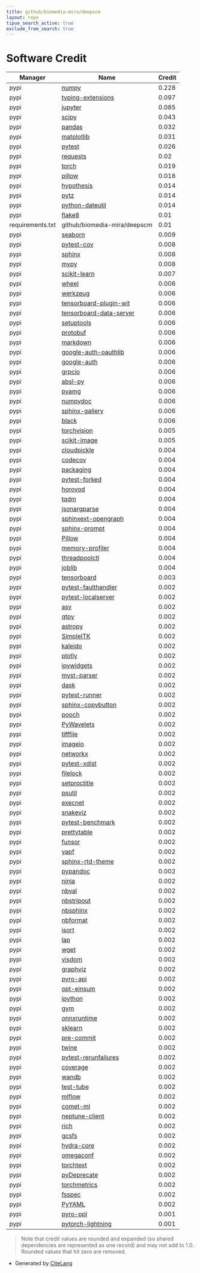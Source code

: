 ```yaml
---
title: github/biomedia-mira/deepscm
layout: repo
tipue_search_active: true
exclude_from_search: true
---
```

# Software Credit

|Manager|Name|Credit|
|-------|----|------|
|pypi|[numpy](https://www.numpy.org)|0.228|
|pypi|[typing-extensions](https://pypi.org/project/typing-extensions)|0.097|
|pypi|[jupyter](http://jupyter.org)|0.085|
|pypi|[scipy](https://www.scipy.org)|0.043|
|pypi|[pandas](https://pandas.pydata.org)|0.032|
|pypi|[matplotlib](https://pypi.org/project/matplotlib)|0.031|
|pypi|[pytest](https://docs.pytest.org/en/latest/)|0.026|
|pypi|[requests](https://pypi.org/project/requests)|0.02|
|pypi|[torch](https://pytorch.org/)|0.019|
|pypi|[pillow](https://pypi.org/project/pillow)|0.018|
|pypi|[hypothesis](https://pypi.org/project/hypothesis)|0.014|
|pypi|[pytz](https://pypi.org/project/pytz)|0.014|
|pypi|[python-dateutil](https://pypi.org/project/python-dateutil)|0.014|
|pypi|[flake8](https://pypi.org/project/flake8)|0.01|
|requirements.txt|github/biomedia-mira/deepscm|0.01|
|pypi|[seaborn](https://seaborn.pydata.org)|0.009|
|pypi|[pytest-cov](https://pypi.org/project/pytest-cov)|0.008|
|pypi|[sphinx](https://pypi.org/project/sphinx)|0.008|
|pypi|[mypy](https://pypi.org/project/mypy)|0.008|
|pypi|[scikit-learn](http://scikit-learn.org)|0.007|
|pypi|[wheel](https://pypi.org/project/wheel)|0.006|
|pypi|[werkzeug](https://pypi.org/project/werkzeug)|0.006|
|pypi|[tensorboard-plugin-wit](https://pypi.org/project/tensorboard-plugin-wit)|0.006|
|pypi|[tensorboard-data-server](https://pypi.org/project/tensorboard-data-server)|0.006|
|pypi|[setuptools](https://pypi.org/project/setuptools)|0.006|
|pypi|[protobuf](https://pypi.org/project/protobuf)|0.006|
|pypi|[markdown](https://pypi.org/project/markdown)|0.006|
|pypi|[google-auth-oauthlib](https://pypi.org/project/google-auth-oauthlib)|0.006|
|pypi|[google-auth](https://pypi.org/project/google-auth)|0.006|
|pypi|[grpcio](https://pypi.org/project/grpcio)|0.006|
|pypi|[absl-py](https://pypi.org/project/absl-py)|0.006|
|pypi|[pyamg](https://pypi.org/project/pyamg)|0.006|
|pypi|[numpydoc](https://pypi.org/project/numpydoc)|0.006|
|pypi|[sphinx-gallery](https://pypi.org/project/sphinx-gallery)|0.006|
|pypi|[black](https://pypi.org/project/black)|0.006|
|pypi|[torchvision](https://github.com/pytorch/vision)|0.005|
|pypi|[scikit-image](https://scikit-image.org)|0.005|
|pypi|[cloudpickle](https://pypi.org/project/cloudpickle)|0.004|
|pypi|[codecov](https://pypi.org/project/codecov)|0.004|
|pypi|[packaging](https://pypi.org/project/packaging)|0.004|
|pypi|[pytest-forked](https://pypi.org/project/pytest-forked)|0.004|
|pypi|[horovod](https://pypi.org/project/horovod)|0.004|
|pypi|[tqdm](https://pypi.org/project/tqdm)|0.004|
|pypi|[jsonargparse](https://pypi.org/project/jsonargparse)|0.004|
|pypi|[sphinxext-opengraph](https://pypi.org/project/sphinxext-opengraph)|0.004|
|pypi|[sphinx-prompt](https://pypi.org/project/sphinx-prompt)|0.004|
|pypi|[Pillow](https://pypi.org/project/Pillow)|0.004|
|pypi|[memory-profiler](https://pypi.org/project/memory-profiler)|0.004|
|pypi|[threadpoolctl](https://pypi.org/project/threadpoolctl)|0.004|
|pypi|[joblib](https://pypi.org/project/joblib)|0.004|
|pypi|[tensorboard](https://github.com/tensorflow/tensorboard)|0.003|
|pypi|[pytest-faulthandler](https://pypi.org/project/pytest-faulthandler)|0.002|
|pypi|[pytest-localserver](https://pypi.org/project/pytest-localserver)|0.002|
|pypi|[asv](https://pypi.org/project/asv)|0.002|
|pypi|[qtpy](https://pypi.org/project/qtpy)|0.002|
|pypi|[astropy](https://pypi.org/project/astropy)|0.002|
|pypi|[SimpleITK](https://pypi.org/project/SimpleITK)|0.002|
|pypi|[kaleido](https://pypi.org/project/kaleido)|0.002|
|pypi|[plotly](https://pypi.org/project/plotly)|0.002|
|pypi|[ipywidgets](https://pypi.org/project/ipywidgets)|0.002|
|pypi|[myst-parser](https://pypi.org/project/myst-parser)|0.002|
|pypi|[dask](https://pypi.org/project/dask)|0.002|
|pypi|[pytest-runner](https://pypi.org/project/pytest-runner)|0.002|
|pypi|[sphinx-copybutton](https://pypi.org/project/sphinx-copybutton)|0.002|
|pypi|[pooch](https://pypi.org/project/pooch)|0.002|
|pypi|[PyWavelets](https://pypi.org/project/PyWavelets)|0.002|
|pypi|[tifffile](https://pypi.org/project/tifffile)|0.002|
|pypi|[imageio](https://pypi.org/project/imageio)|0.002|
|pypi|[networkx](https://pypi.org/project/networkx)|0.002|
|pypi|[pytest-xdist](https://github.com/pytest-dev/pytest-xdist)|0.002|
|pypi|[filelock](https://pypi.org/project/filelock)|0.002|
|pypi|[setproctitle](https://pypi.org/project/setproctitle)|0.002|
|pypi|[psutil](https://pypi.org/project/psutil)|0.002|
|pypi|[execnet](https://pypi.org/project/execnet)|0.002|
|pypi|[snakeviz](https://pypi.org/project/snakeviz)|0.002|
|pypi|[pytest-benchmark](https://pypi.org/project/pytest-benchmark)|0.002|
|pypi|[prettytable](https://pypi.org/project/prettytable)|0.002|
|pypi|[funsor](https://pypi.org/project/funsor)|0.002|
|pypi|[yapf](https://pypi.org/project/yapf)|0.002|
|pypi|[sphinx-rtd-theme](https://pypi.org/project/sphinx-rtd-theme)|0.002|
|pypi|[pypandoc](https://pypi.org/project/pypandoc)|0.002|
|pypi|[ninja](https://pypi.org/project/ninja)|0.002|
|pypi|[nbval](https://pypi.org/project/nbval)|0.002|
|pypi|[nbstripout](https://pypi.org/project/nbstripout)|0.002|
|pypi|[nbsphinx](https://pypi.org/project/nbsphinx)|0.002|
|pypi|[nbformat](https://pypi.org/project/nbformat)|0.002|
|pypi|[isort](https://pypi.org/project/isort)|0.002|
|pypi|[lap](https://pypi.org/project/lap)|0.002|
|pypi|[wget](https://pypi.org/project/wget)|0.002|
|pypi|[visdom](https://pypi.org/project/visdom)|0.002|
|pypi|[graphviz](https://pypi.org/project/graphviz)|0.002|
|pypi|[pyro-api](https://pypi.org/project/pyro-api)|0.002|
|pypi|[opt-einsum](https://pypi.org/project/opt-einsum)|0.002|
|pypi|[ipython](https://pypi.org/project/ipython)|0.002|
|pypi|[gym](https://pypi.org/project/gym)|0.002|
|pypi|[onnxruntime](https://pypi.org/project/onnxruntime)|0.002|
|pypi|[sklearn](https://pypi.org/project/sklearn)|0.002|
|pypi|[pre-commit](https://pypi.org/project/pre-commit)|0.002|
|pypi|[twine](https://pypi.org/project/twine)|0.002|
|pypi|[pytest-rerunfailures](https://pypi.org/project/pytest-rerunfailures)|0.002|
|pypi|[coverage](https://pypi.org/project/coverage)|0.002|
|pypi|[wandb](https://pypi.org/project/wandb)|0.002|
|pypi|[test-tube](https://pypi.org/project/test-tube)|0.002|
|pypi|[mlflow](https://pypi.org/project/mlflow)|0.002|
|pypi|[comet-ml](https://pypi.org/project/comet-ml)|0.002|
|pypi|[neptune-client](https://pypi.org/project/neptune-client)|0.002|
|pypi|[rich](https://pypi.org/project/rich)|0.002|
|pypi|[gcsfs](https://pypi.org/project/gcsfs)|0.002|
|pypi|[hydra-core](https://pypi.org/project/hydra-core)|0.002|
|pypi|[omegaconf](https://pypi.org/project/omegaconf)|0.002|
|pypi|[torchtext](https://pypi.org/project/torchtext)|0.002|
|pypi|[pyDeprecate](https://pypi.org/project/pyDeprecate)|0.002|
|pypi|[torchmetrics](https://pypi.org/project/torchmetrics)|0.002|
|pypi|[fsspec](https://pypi.org/project/fsspec)|0.002|
|pypi|[PyYAML](https://pypi.org/project/PyYAML)|0.002|
|pypi|[pyro-ppl](http://pyro.ai)|0.001|
|pypi|[pytorch-lightning](https://github.com/PyTorchLightning/pytorch-lightning)|0.001|


> Note that credit values are rounded and expanded (so shared dependencies are represented as one record) and may not add to 1.0. Rounded values that hit zero are removed.


- Generated by [CiteLang](https://github.com/vsoch/citelang)
